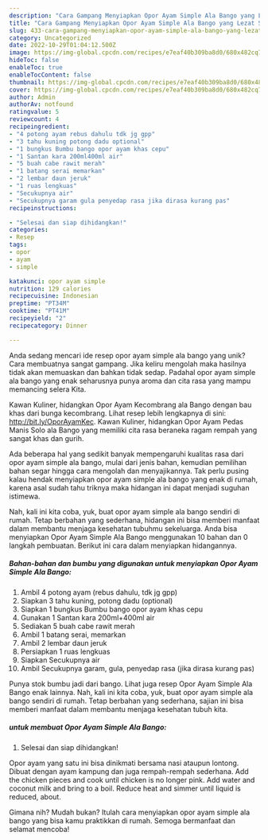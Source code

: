 ```yaml
---
description: "Cara Gampang Menyiapkan Opor Ayam Simple Ala Bango yang Lezat Sekali"
title: "Cara Gampang Menyiapkan Opor Ayam Simple Ala Bango yang Lezat Sekali"
slug: 433-cara-gampang-menyiapkan-opor-ayam-simple-ala-bango-yang-lezat-sekali
category: Uncategorized
date: 2022-10-29T01:04:12.500Z
image: https://img-global.cpcdn.com/recipes/e7eaf40b309ba8d0/680x482cq70/opor-ayam-simple-ala-bango-foto-resep-utama.jpg
hideToc: false
enableToc: true
enableTocContent: false
thumbnail: https://img-global.cpcdn.com/recipes/e7eaf40b309ba8d0/680x482cq70/opor-ayam-simple-ala-bango-foto-resep-utama.jpg
cover: https://img-global.cpcdn.com/recipes/e7eaf40b309ba8d0/680x482cq70/opor-ayam-simple-ala-bango-foto-resep-utama.jpg
author: Admin
authorAv: notfound
ratingvalue: 5
reviewcount: 4
recipeingredient:
- "4 potong ayam rebus dahulu tdk jg gpp"
- "3 tahu kuning potong dadu optional"
- "1 bungkus Bumbu bango opor ayam khas cepu"
- "1 Santan kara 200ml400ml air"
- "5 buah cabe rawit merah"
- "1 batang serai memarkan"
- "2 lembar daun jeruk"
- "1 ruas lengkuas"
- "Secukupnya air"
- "Secukupnya garam gula penyedap rasa jika dirasa kurang pas"
recipeinstructions:

- "Selesai dan siap dihidangkan!"
categories:
- Resep
tags:
- opor
- ayam
- simple

katakunci: opor ayam simple 
nutrition: 129 calories
recipecuisine: Indonesian
preptime: "PT34M"
cooktime: "PT41M"
recipeyield: "2"
recipecategory: Dinner

---
```





Anda sedang mencari ide resep opor ayam simple ala bango yang unik? Cara membuatnya sangat gampang. Jika keliru mengolah maka hasilnya tidak akan memuaskan dan bahkan tidak sedap. Padahal opor ayam simple ala bango yang enak seharusnya punya aroma dan cita rasa yang mampu memancing selera Kita.





Kawan Kuliner, hidangkan Opor Ayam Kecombrang ala Bango dengan bau khas dari bunga kecombrang. Lihat resep lebih lengkapnya di sini: http://bit.ly/OporAyamKec. Kawan Kuliner, hidangkan Opor Ayam Pedas Manis Solo ala Bango yang memiliki cita rasa beraneka ragam rempah yang sangat khas dan gurih.

Ada beberapa hal yang sedikit banyak mempengaruhi kualitas rasa dari opor ayam simple ala bango, mulai dari jenis bahan, kemudian pemilihan bahan segar hingga cara mengolah dan menyajikannya. Tak perlu pusing kalau hendak menyiapkan opor ayam simple ala bango yang enak di rumah, karena asal sudah tahu triknya maka hidangan ini dapat menjadi suguhan istimewa.






Nah, kali ini kita coba, yuk, buat opor ayam simple ala bango sendiri di rumah. Tetap berbahan yang sederhana, hidangan ini bisa memberi manfaat dalam membantu menjaga kesehatan tubuhmu sekeluarga. Anda bisa menyiapkan Opor Ayam Simple Ala Bango menggunakan 10 bahan dan 0 langkah pembuatan. Berikut ini cara dalam menyiapkan hidangannya.

<!--inarticleads1-->

##### Bahan-bahan dan bumbu yang digunakan untuk menyiapkan Opor Ayam Simple Ala Bango:

1. Ambil 4 potong ayam (rebus dahulu, tdk jg gpp)
1. Siapkan 3 tahu kuning, potong dadu (optional)
1. Siapkan 1 bungkus Bumbu bango opor ayam khas cepu
1. Gunakan 1 Santan kara 200ml+400ml air
1. Sediakan 5 buah cabe rawit merah
1. Ambil 1 batang serai, memarkan
1. Ambil 2 lembar daun jeruk
1. Persiapkan 1 ruas lengkuas
1. Siapkan Secukupnya air
1. Ambil Secukupnya garam, gula, penyedap rasa (jika dirasa kurang pas)


Punya stok bumbu jadi dari bango. Lihat juga resep Opor Ayam Simple Ala Bango enak lainnya. Nah, kali ini kita coba, yuk, buat opor ayam simple ala bango sendiri di rumah. Tetap berbahan yang sederhana, sajian ini bisa memberi manfaat dalam membantu menjaga kesehatan tubuh kita. 

<!--inarticleads2-->

#####  untuk membuat Opor Ayam Simple Ala Bango:


1. Selesai dan siap dihidangkan!

Opor ayam yang satu ini bisa dinikmati bersama nasi ataupun lontong. Dibuat dengan ayam kampung dan juga rempah-rempah sederhana. Add the chicken pieces and cook until chicken is no longer pink. Add water and coconut milk and bring to a boil. Reduce heat and simmer until liquid is reduced, about. 

Gimana nih? Mudah bukan? Itulah cara menyiapkan opor ayam simple ala bango yang bisa kamu praktikkan di rumah. Semoga bermanfaat dan selamat mencoba!
